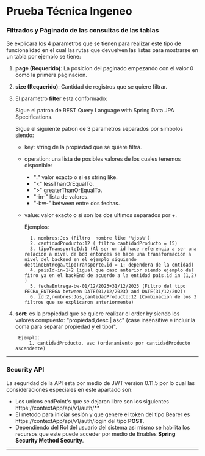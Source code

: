 # Prueba Técnica Ingeneo


### Filtrados y Páginado de las consultas de las tablas
Se explicara los 4 parametros que se tienen para realizar este tipo de funcionalidad en el cual las rutas que devuelven las listas para mostrarse en un tabla por ejemplo se tiene:

1. **page (Requerido)**: La posicion del paginado empezando con el valor 0 como la primera páginacion.
2. **size (Requerido)**: Cantidad de registros que se quiere filtrar.
3. El parametro **filter** esta conformado:

	Sigue el patron de REST Query Language with Spring Data JPA Specifications.

	Sigue el siguiente patron de 3 parametros separados por simbolos siendo:

	- key: string de la propiedad que se quiere filtra.
	- operation: una lista de posibles valores de los cuales tenemos disponible:
		- ":" valor exacto o si es string like.
		- "<" lessThanOrEqualTo.
		- ">" greaterThanOrEqualTo.
		- "-in-" lista de valores.
		- "-bw-" between entre dos fechas.

	- value: valor exacto o si son los dos ultimos separados por +.
	
		Ejemplos:
        
			1. nombres:Jos (Filtro  nombre like '%jos%')
			2. cantidadProducto:12 ( filtro cantidadProducto = 15)
			3. tipoTransporteId:1 (Al ser un id hace referencia a ser una relacion a nivel de bdd entonces se hace una transformacion a nivel del backend en el ejemplo siguiendo destinoEntrega.tipoTransporte.id = 1; dependera de la entidad)
			4. paisId-in-1+2 (igual que caso anterior siendo ejemplo del fitro ya en el backEnd de acuerdo a la entidad pais.id in (1,2) )
			5. fechaEntrega-bw-01/12/2023+31/12/2023 (Filtro del tipo FECHA_ENTREGA between DATE(01/12/2023) and DATE(31/12/202))
			6. id:2,nombres:Jos,cantidadProducto:12 (Combinacion de los 3 filtros que se explicaron anteriormente)
			
4. **sort**: es la propiedad que se quiere realizar el order by siendo los valores compuesto:
		"propiedad,desc | asc" (case insensitive e incluir la coma para separar propiedad y el tipo)".
        
		Ejemplo:
			1. cantidadProducto, asc (ordenamiento por cantidadProducto ascendente)


------------
### Security API
La seguridad de la API esta por medio de JWT version 0.11.5 por lo cual las consideraciones especiales en este apartado son:
- Los unicos endPoint's que se dejaron libre son los siguientes https://contextApp/api/v1/auth/**
- El metodo para iniciar sesión y que genere el token del tipo Bearer es https://contextApp/api/v1/auth/login del tipo **POST**.
- Dependiendo del Rol del usuario del sistema asi mismo se habilita los recursos que este puede acceder por medio de Enables **Spring Security Method Security**.

------------